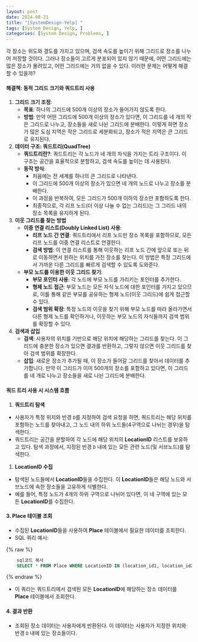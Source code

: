 ```yaml
---
layout: post
date: 2024-08-21
title: "[SystemDesign-Yelp] "
tags: [System Design, Yelp, ]
categories: [System Design, Problems, ]
---
```



각 장소는 위도와 경도를 가지고 있으며, 검색 속도를 높이기 위해 그리드로 장소를 나누어 저장할 것이다. 그러나 장소들이 고르게 분포되어 있지 않기 때문에, 어떤 그리드에는 많은 장소가 몰려있고, 어떤 그리드에는 거의 없을 수 있다. 이러한 문제는 어떻게 해결할 수 있을까?


#### 해결책: 동적 그리드 크기와 쿼드트리 사용

1. **그리드 크기 조정**:
	- **목표**: 하나의 그리드에 500개 이상의 장소가 들어가지 않도록 한다.
	- **방법**: 만약 어떤 그리드에 500개 이상의 장소가 있다면, 이 그리드를 네 개의 작은 그리드로 나누고, 장소들을 새로 나뉜 그리드에 분배한다. 이렇게 하면 장소가 많은 도심 지역은 작은 그리드로 세분화되고, 장소가 적은 지역은 큰 그리드로 유지된다.
2. **데이터 구조: 쿼드트리(QuadTree)**
	- **쿼드트리란?**: 쿼드트리는 각 노드가 네 개의 자식을 가지는 트리 구조이다. 이 구조는 공간을 효율적으로 분할하고, 검색 속도를 높이는 데 사용된다.
	- **동작 방식**:
		- 처음에는 전 세계를 하나의 큰 그리드로 나타낸다.
		- 이 그리드에 500개 이상의 장소가 있으면 네 개의 노드로 나누고 장소를 분배한다.
		- 이 과정을 반복하여, 모든 그리드가 500개 이하의 장소만 포함하도록 한다.
		- 최종적으로, 각 리프 노드(더 이상 나눌 수 없는 그리드)는 그 그리드 내의 장소 목록을 유지하게 된다.
3. **이웃 그리드를 찾는 방법**
	- **이중 연결 리스트(Doubly Linked List) 사용**:
		- **리프 노드 간 연결**: 쿼드트리에서 리프 노드만 장소 목록을 포함하므로, 모든 리프 노드를 이중 연결 리스트로 연결한다.
		- **검색 방법**: 이 연결 리스트를 통해 이웃하는 리프 노드 간에 앞으로 또는 뒤로 이동하면서 원하는 위치를 가진 장소를 찾는다. 이 방법은 특정 그리드에서 가까운 다른 그리드를 빠르게 검색할 수 있도록 도와준다.
	- **부모 노드를 이용한 이웃 그리드 찾기**:
		- **부모 포인터 사용**: 각 노드에 부모 노드를 가리키는 포인터를 추가한다.
		- **형제 노드 접근**: 부모 노드는 모든 자식 노드에 대한 포인터를 가지고 있으므로, 이를 통해 같은 부모를 공유하는 형제 노드(이웃 그리드)에 쉽게 접근할 수 있다.
		- **검색 범위 확장**: 특정 노드의 이웃을 찾기 위해 부모 노드를 따라 올라가면서 다른 형제 노드를 확인하거나, 이웃하는 부모 노드의 자식들까지 검색 범위를 확장할 수 있다.
4. **검색과 삽입**
	- **검색**: 사용자의 위치를 기반으로 해당 위치에 해당하는 그리드를 찾는다. 이 그리드에 충분한 장소가 있으면 결과를 반환하고, 그렇지 않으면 이웃 그리드를 찾아 검색 범위를 확장한다.
	- **삽입**: 새로운 장소가 추가될 때, 이 장소가 들어갈 그리드를 찾아서 데이터를 추가합니다. 만약 이 그리드가 이미 500개의 장소를 포함하고 있다면, 이 그리드를 네 개로 나누고 장소들을 새로 나뉜 그리드에 분배한다.

#### 쿼드 트리 사용 시 시스템 흐름 

1. **쿼드트리 탐색**
- 사용자가 특정 위치와 반경 `D`를 지정하여 검색 요청을 하면, 쿼드트리는 해당 위치를 포함하는 노드를 찾아내고, 그 노드 내의 하위 노드들(4구역으로 나뉘는 경우)을 탐색한다.
- 쿼드트리는 공간을 분할하여 각 노드에 해당 위치의 **LocationID** 리스트를 보유하고 있다. 탐색 과정에서, 지정된 반경 `D` 내에 있는 모든 관련 노드(및 서브노드)를 탐색한다.
1. **LocationID 수집**
- 탐색된 노드들에서 **LocationID**들을 수집한다. 이 **LocationID**들은 해당 노드와 서브노드에 속한 장소들을 고유하게 식별한다.
- 예를 들어, 특정 노드가 4개의 하위 구역으로 나뉘어 있다면, 이 네 구역에 있는 모든 **LocationID**를 수집한다.

#### 3. **Place 테이블 조회**

- 수집된 **LocationID**들을 사용하여 **Place** 테이블에서 필요한 데이터를 조회한다.
- SQL 쿼리 예시:

	
{% raw %}
```sql
	sql코드 복사
	SELECT * FROM Place WHERE LocationID IN (location_id1, location_id2, location_id3, ...);
```
{% endraw %}


- 이 쿼리는 쿼드트리에서 검색된 모든 **LocationID**에 해당하는 장소 데이터를 **Place** 테이블에서 조회한다.

#### 4. **결과 반환**

- 조회된 장소 데이터는 사용자에게 반환된다. 이 데이터는 사용자가 지정한 위치와 반경 `D` 내에 있는 장소들이다.
